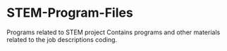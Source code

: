 # STEM-Program-Files
Programs related to STEM project
Contains programs and other materials related to the job descriptions coding.
